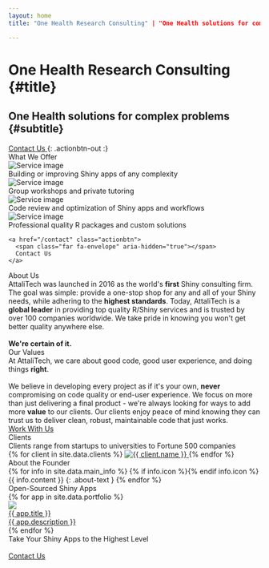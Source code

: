 ```yaml
---
layout: home
title: "One Health Research Consulting" | "One Health solutions for complex problems"

---
```



<div id="header" class="cut1" markdown="1">

<div id="header-inner" markdown="1">

# One Health Research Consulting {#title}

## One Health solutions for complex problems {#subtitle}

<a href="/contact" class="actionbtn">
  <span class="far fa-envelope" aria-hidden="true"></span>
  Contact Us
</a>
{: .actionbtn-out :}

</div>

<div id="particles-js"></div>

</div>

<div id="main-sections">

<div id="services-out" class="page-section cut1">
  <div id="services">
    <div class="section-title">What We Offer</div>
    <div id="services-list">
      <div class="service">
        <img class="service-img" alt="Service image" src="/assets/img/scale-flexiple/Complex dashboard.png" />
        <div class="service-text">Building or improving Shiny apps of any complexity</div>
      </div>
      <div class="service">
        <img class="service-img" alt="Service image" src="/assets/img/scale-flexiple/Successful completion of project.png" />
        <div class="service-text">Group workshops and private tutoring</div>
      </div>
      <div id="services-break"></div>
      <div class="service">
        <img class="service-img" alt="Service image" src="/assets/img/scale-flexiple/Bug tracking.png" />
        <div class="service-text">Code review and optimization of Shiny apps and workflows</div>
      </div>
      <div class="service">
        <img class="service-img" alt="Service image" src="/assets/img/scale-flexiple/Work risk-free.png" />
        <div class="service-text">Professional quality R packages and custom solutions</div>
      </div>
    </div>

    <a href="/contact" class="actionbtn">
      <span class="far fa-envelope" aria-hidden="true"></span>
      Contact Us
    </a>
  </div>
</div>

<div class="cut-buffer aboutus-buffer"></div>

<div id="aboutus-out" class="page-section grey-section cut2">
  <div id="aboutus">
    <div class="section-title">About Us</div>
    <div id="aboutus-text">
      AttaliTech was launched in 2016 as the world's <b>first</b> Shiny consulting firm. The goal was simple: provide a one-stop shop for any and all of your Shiny needs, while adhering to the <b>highest standards</b>. Today, AttaliTech is a <b>global leader</b> in providing top quality R/Shiny services and is trusted by over 100 companies worldwide. We take pride in knowing you won't get better quality anywhere else.<br/><br/><b>We're certain of it.</b>
    </div>
  </div>
</div>

<div class="cut-buffer values-buffer"></div>

<div id="values-out" class="page-section cut2">
  <div id="values">
	  <div class="section-title">Our Values</div>
    <div id="values-text">
      At AttaliTech, we care about good code, good user experience, and doing things <b>right</b>.<br/><br/>
      We believe in developing every project as if it's your own, <b>never </b>compromising on code quality or end-user experience. We focus on more than just delivering a final product - we're always looking for ways to add more <b>value</b> to our clients. Our clients enjoy peace of mind knowing they can trust us to deliver clean, robust, maintainable code that just works.
    </div>
    <a href="/contact" class="actionbtn">
      Work With Us
    </a>
  </div>
</div>

<div id="clients-out" class="page-section cut1">
  <div id="clients">
    <div class="section-title">Clients</div>
    <div id="clients-subtitle">Clients range from startups to universities to Fortune 500 companies</div>
    <div id="client-logos">
      {% for client in site.data.clients %}
        <a class="client-img" href="{{ client.url }}" title="{{ client.name }}">
          <img alt="{{ client.name }}" src="/assets/img/logos/{{ client.img }}" />
        </a>
      {% endfor %}
    </div>
  </div>
</div>

<div class="cut-buffer"></div>

<div id="aboutme-section-out" class="page-section grey-section cut2">
  <div id="aboutme-section">
    <div class="section-title">About the Founder</div>
	<div id="aboutme-list" markdown="1">
{% for info in site.data.main_info %}
{% if info.icon %}<span class="about-icon fa-fw {{ info.icon }}" aria-hidden="true"></span>{% endif info.icon %}
<span class="about-content">{{ info.content }}</span>
{: .about-text }
{% endfor %}
</div>
  </div>
</div>

<div class="cut-buffer portfolio-buffer"></div>

<div id="portfolio-out" class="page-section grey-section">
  <div id="portfolio">
    <div class="section-title">
      Open-Sourced Shiny Apps
    </div>
    <div id="shinyapps-big">
      {% for app in site.data.portfolio %}
	    <div class="shinyapp">
          <a class="applink" href="{{ app.url }}">
            <img class="appimg" src="/assets/img/screenshots/{{ app.img }}" />
            <div class="apptitle">{{ app.title }}</div>
            <div class="appdesc">{{ app.description }}</div>
          </a>
        </div>
	  {% endfor %}
    </div>
  </div>
</div>

<div id="cta-out" class="page-section">
  <div id="cta">
    <div class="section-title">Take Your Shiny Apps to the Highest Level</div><br/>
  </div>
  <a href="/contact" class="actionbtn">
    <span class="far fa-envelope" aria-hidden="true"></span>
    Contact Us
  </a>
</div>

</div>
